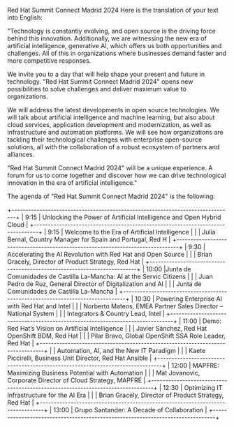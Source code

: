 Red Hat Summit Connect Madrid 2024
Here is the translation of your text into English:

"Technology is constantly evolving, and open source is the driving force behind this innovation.
Additionally, we are witnessing the new era of artificial intelligence, generative AI, which offers
 us both opportunities and challenges. All of this in organizations where businesses demand faster
 and more competitive responses.

We invite you to a day that will help shape your present and future in technology.
 "Red Hat Summit Connect Madrid 2024" opens new possibilities to solve challenges and
 deliver maximum value to organizations.

We will address the latest developments in open source technologies.
We will talk about artificial intelligence and machine learning, but also about cloud services,
 application development and modernization, as well as infrastructure and automation platforms.
 We will see how organizations are tackling their technological challenges with enterprise open-source solutions,
 all with the collaboration of a robust ecosystem of partners and alliances.

"Red Hat Summit Connect Madrid 2024" will be a unique experience. A forum for us to come together and
discover how we can drive technological innovation in the era of artificial intelligence."

The agenda of "Red Hat Summit Connect Madrid 2024" is the following:

+-------------------------------------------------------------------------------+
| 9:15   | Unlocking the Power of Artificial Intelligence and Open Hybrid Cloud |
+-------------------------------------------------------------------------------+
| 9:15   |             Welcome to the Era of Artificial Intelligence            |
|        |     Julia Bernal, Country Manager for Spain and Portugal, Red H      |
+-------------------------------------------------------------------------------+
| 9:30   |      Accelerating the AI Revolution with Red Hat and Open Source     |
|        |               Brian Gracely, Director of Product Strategy, Red Hat   |
+-------------------------------------------------------------------------+
| 10:00  |Junta de Comunidades de Castilla La-Mancha: AI at the Servic Citizens |
|        |  Juan Pedro de Ruz, General Director of Digitalization and AI        |
|        |                   Junta de Comunidades de Castilla La-Mancha         |
+-------------------------------------------------------------------------------+
| 10:30  |      Powering Enterprise AI with Red Hat and Intel                   |
|        |     Norberto Mateos, EMEA Partner Sales Director – National System   |
|        |           Integrators & Country Lead, Intel                          |
+-------------------------------------------------------------------------------+
| 11:00  |   Demo: Red Hat’s Vision on Artificial Intelligence                  |
|        |   Javier Sánchez, Red Hat OpenShift BDM, Red Hat                     |
|        |   Pilar Bravo, Global OpenShift SSA Role Leader, Red Hat             |
+-------------------------------------------------------------------------------+
|        |      Automation, AI, and the New IT Paradigm                         |
|        | Kaete Piccirelli, Business Unit Director, Red Hat Ansible            |
+-------------------------------------------------------------------------------+
| 12:00  |     MAPFRE: Maximizing Business Potential with Automation            |
|        |       Mat Jovanovic, Corporate Director of Cloud Strategy, MAPFRE    |
+-------------------------------------------------------------------------------+
| 12:30  |  Optimizing IT Infrastructure for the AI Era                         |
|        |     Brian Gracely, Director of Product Strategy, Red Hat             |
+-------------------------------------------------------------------------------+
| 13:00   |     Grupo Santander: A Decade of Collaboration                      |
+-------------------------------------------------------------------------------+
